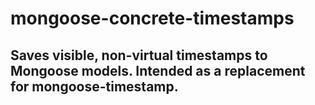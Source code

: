 # mongoose-concrete-timestamps
## Saves visible, non-virtual timestamps to Mongoose models. Intended as a replacement for mongoose-timestamp.
